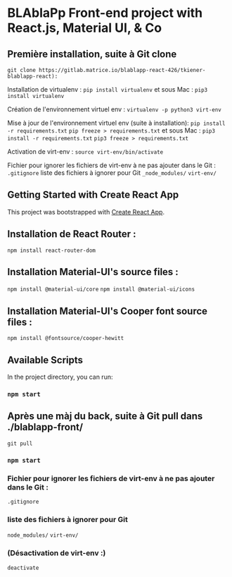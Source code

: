 # BLAblaPp Front-end project with React.js, Material UI, & Co

## Première installation, suite à Git clone
```git clone https://gitlab.matrice.io/blablapp-react-426/tkiener-blablapp-react):```

Installation de virtualenv :
```pip install virtualenv```
 et sous Mac :
```pip3 install virtualenv```

Création de l'environnement virtuel env :
```virtualenv -p python3 virt-env```

Mise à jour de l'environnement virtuel env (suite à installation):
```pip install -r requirements.txt```
```pip freeze > requirements.txt```
 et sous Mac :
```pip3 install -r requirements.txt```
```pip3 freeze > requirements.txt```

Activation de virt-env :
```source virt-env/bin/activate```


Fichier pour ignorer les fichiers de virt-env à ne pas ajouter dans le Git :
```.gitignore```
liste des fichiers à ignorer pour Git
```_node_modules/```
```virt-env/```

## Getting Started with Create React App

This project was bootstrapped with [Create React App](https://github.com/facebook/create-react-app).

## Installation de React Router :
```npm install react-router-dom```

## Installation Material-UI's source files :
```npm install @material-ui/core```
```npm install @material-ui/icons```

## Installation Material-UI's Cooper font source files :
```npm install @fontsource/cooper-hewitt```

## Available Scripts

In the project directory, you can run:

### `npm start`


## Après une màj du back, suite à Git pull dans ./blablapp-front/
```git pull```

### `npm start`



### Fichier pour ignorer les fichiers de virt-env à ne pas ajouter dans le Git :
```.gitignore```
### liste des fichiers à ignorer pour Git
```node_modules/```
```virt-env/```

### (Désactivation de virt-env :)
```deactivate```

